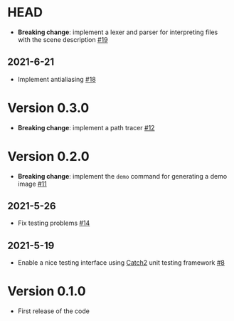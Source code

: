# HEAD

- **Breaking change**: implement a lexer and parser for interpreting files with the scene description [#19](https://github.com/ElisaLegnani/PhotorealisticRendering/pull/19)

## 2021-6-21

- Implement antialiasing [#18](https://github.com/ElisaLegnani/PhotorealisticRendering/pull/18)

# Version 0.3.0

- **Breaking change**: implement a path tracer [#12](https://github.com/ElisaLegnani/PhotorealisticRendering/pull/12)

# Version 0.2.0

- **Breaking change**: implement the `demo` command for generating a demo image [#11](https://github.com/ElisaLegnani/PhotorealisticRendering/pull/11)

## 2021-5-26

- Fix testing problems [#14](https://github.com/ElisaLegnani/PhotorealisticRendering/pull/14)

## 2021-5-19

- Enable a nice testing interface using [Catch2](https://github.com/catchorg/Catch2) unit testing framework [#8](https://github.com/ElisaLegnani/PhotorealisticRendering/pull/8)

# Version 0.1.0

- First release of the code
